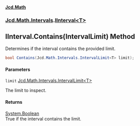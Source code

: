 #### [Jcd.Math](index.md 'index')
### [Jcd.Math.Intervals](Jcd.Math.Intervals.md 'Jcd.Math.Intervals').[IInterval&lt;T&gt;](Jcd.Math.Intervals.IInterval_T_.md 'Jcd.Math.Intervals.IInterval<T>')

## IInterval<T>.Contains(IntervalLimit<T>) Method

Determines if the interval contains the provided limit.

```csharp
bool Contains(Jcd.Math.Intervals.IntervalLimit<T> limit);
```
#### Parameters

<a name='Jcd.Math.Intervals.IInterval_T_.Contains(Jcd.Math.Intervals.IntervalLimit_T_).limit'></a>

`limit` [Jcd.Math.Intervals.IntervalLimit&lt;](Jcd.Math.Intervals.IntervalLimit_T_.md 'Jcd.Math.Intervals.IntervalLimit<T>')[T](Jcd.Math.Intervals.IInterval_T_.md#Jcd.Math.Intervals.IInterval_T_.T 'Jcd.Math.Intervals.IInterval<T>.T')[&gt;](Jcd.Math.Intervals.IntervalLimit_T_.md 'Jcd.Math.Intervals.IntervalLimit<T>')

The limit to inspect.

#### Returns
[System.Boolean](https://docs.microsoft.com/en-us/dotnet/api/System.Boolean 'System.Boolean')  
True if the interval contains the limit.
